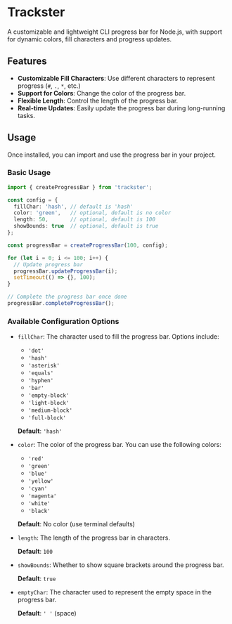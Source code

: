 # Trackster

A customizable and lightweight CLI progress bar for Node.js, with support for dynamic colors, fill characters and progress updates.

## Features

- **Customizable Fill Characters**: Use different characters to represent progress (`#`, `.`, `*`, etc.)
- **Support for Colors**: Change the color of the progress bar.
- **Flexible Length**: Control the length of the progress bar.
- **Real-time Updates**: Easily update the progress bar during long-running tasks.

## Usage
Once installed, you can import and use the progress bar in your project.
  
### Basic Usage
```typescript
import { createProgressBar } from 'trackster';

const config = {
  fillChar: 'hash', // default is 'hash'
  color: 'green',   // optional, default is no color
  length: 50,       // optional, default is 100
  showBounds: true  // optional, default is true
};

const progressBar = createProgressBar(100, config);

for (let i = 0; i <= 100; i++) {
  // Update progress bar
  progressBar.updateProgressBar(i);
  setTimeout(() => {}, 100);
}

// Complete the progress bar once done
progressBar.completeProgressBar();
```
### Available Configuration Options

- `fillChar`: The character used to fill the progress bar. Options include:
  - `'dot'`
  - `'hash'`
  - `'asterisk'`
  - `'equals'`
  - `'hyphen'`
  - `'bar'`
  - `'empty-block'`
  - `'light-block'`
  - `'medium-block'`
  - `'full-block'`

  **Default**: `'hash'`

- `color`: The color of the progress bar. You can use the following colors:
  - `'red'`
  - `'green'`
  - `'blue'`
  - `'yellow'`
  - `'cyan'`
  - `'magenta'`
  - `'white'`
  - `'black'`

  **Default**: No color (use terminal defaults)

- `length`: The length of the progress bar in characters.

  **Default**: `100`

- `showBounds`: Whether to show square brackets around the progress bar.

  **Default**: `true`

- `emptyChar`: The character used to represent the empty space in the progress bar.

  **Default**: `' '` (space)
